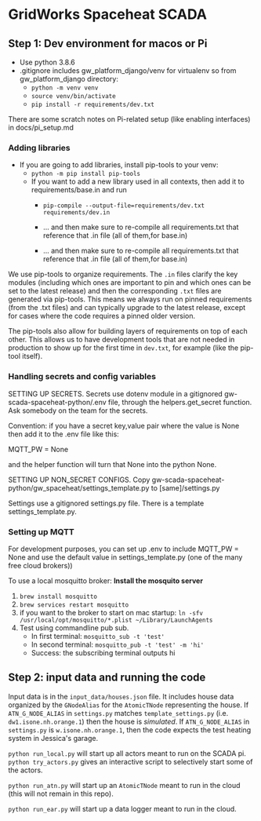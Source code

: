 # GridWorks Spaceheat SCADA


## Step 1: Dev environment for macos or Pi


 - Use python 3.8.6
- .gitignore includes gw_platform_django/venv for virtualenv so from gw_platform_django directory:
  - `python -m venv venv`  
  - `source venv/bin/activate`
  - `pip install -r requirements/dev.txt` 

There are some scratch notes on Pi-related setup (like enabling interfaces) in docs/pi_setup.md
### Adding libraries 
- If you are going to add libraries, install pip-tools to your venv:
  - `python -m pip install pip-tools`
  - If you want to add a new library used in all contexts, then add it to requirements/base.in and run
      - `pip-compile --output-file=requirements/dev.txt requirements/dev.in`
      - ... and then make sure to re-compile all requirements.txt that reference that .in file (all of them,for base.in)


    - ... and then make sure to re-compile all requirements.txt that reference that .in file (all of them,for base.in)

We use pip-tools to organize requirements. The `.in` files clarify the key modules (including which ones are important to pin and which ones can be set to the latest release) and then the corresponding `.txt` files are generated via pip-tools. This means we always run on pinned requirements (from the .txt files) and can typically upgrade to the latest release, except for cases where the code requires a pinned older version.

The pip-tools also allow for building layers of requirements on top of each other. This allows us to have development tools that are not needed in production to show up for the first time in `dev.txt`, for example (like the pip-tool itself).

### Handling secrets and config variables
    
SETTING UP SECRETS.
Secrets use dotenv module in a gitignored gw-scada-spaceheat-python/.env file, through the helpers.get_secret function. Ask somebody on the team for the secrets.

Convention: if you have a secret key,value pair where the value is None then add it to the .env file like this:

MQTT_PW = None

and the helper function will turn that None into the python None.

SETTING UP NON_SECRET CONFIGS. Copy gw-scada-spaceheat-python/gw_spaceheat/settings_template.py  to [same]/settings.py

Settings use a gitignored settings.py file. There is a template settings_template.py.


### Setting up MQTT
For development purposes, you can set up .env to include MQTT_PW = None and use the default value in settings_template.py (one of the 
many free cloud brokers))

To use a local mosquitto broker:
**Install the mosquito server**
1. `brew install mosquitto`
2. `brew services restart mosquitto`
3. if you want to the broker to start on mac startup: `ln -sfv /usr/local/opt/mosquitto/*.plist ~/Library/LaunchAgents`
4. Test using commandline pub sub.
   - In first terminal: `mosquitto_sub -t 'test'`
   - In second terminal: `mosquitto_pub -t 'test' -m 'hi'`
   - Success: the subscribing terminal outputs hi

## Step 2: input data and running the code

Input data is in the `input_data/houses.json` file. It includes house data organized by the `GNodeAlias` for the `AtomicTNode` 
representing the house. If `ATN_G_NODE_ALIAS` in `settings.py` matches `template_settings.py` (i.e. `dw1.isone.nh.orange.1`) then the house is 
_simulated_. If `ATN_G_NODE_ALIAS` in `settings.py` is `w.isone.nh.orange.1`, then the code expects the test heating system
in Jessica's garage.

`python run_local.py` will start up all actors meant to run on the SCADA pi. 
`python try_actors.py` gives an interactive script to selectively start some of the actors.

`python run_atn.py` will start up an `AtomicTNode` meant to run in the cloud (this will not 
remain in this repo).

`python run_ear.py` will start up a data logger meant to run in the cloud.

